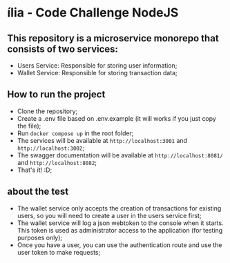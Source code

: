 # ília - Code Challenge NodeJS

## This repository is a microservice monorepo that consists of two services:
- Users Service: Responsible for storing user information;
- Wallet Service: Responsible for storing transaction data;

## How to run the project
- Clone the repository;
- Create a .env file based on .env.example (it will works if you just copy the file);
- Run `docker compose up` in the root folder;
- The services will be available at `http://localhost:3001` and `http://localhost:3002`;
- The swagger documentation will be available at `http://localhost:8081/` and `http://localhost:8082`;
- That's it! :D;

## about the test
- The wallet service only accepts the creation of transactions for existing users, so you will need to create a user in the users service first;
- The wallet service will log a json webtoken to the console when it starts. This token is used as administrator access to the application (for testing purposes only);
- Once you have a user, you can use the authentication route and use the user token to make requests;

